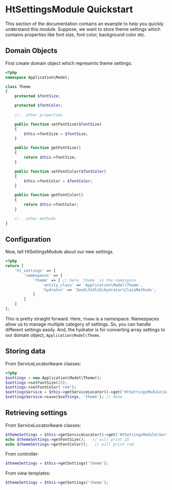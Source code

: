 HtSettingsModule Quickstart
==============================
This section of the documentation contains an example to help you quickly understand this module. Suppose, we want to store theme settings which contains properties like font size, font color, background color etc.

## Domain Objects
    
First create domain object which represents theme settings:

```php
<?php
namespace Application\Model;

class Theme
{
    protected $fontSize;

    protected $fontColor;
  
    //.. other properties

    public function setFontSize($fontSize)
    {
        $this->fontSize = $fontSize;
    }

    public function getFontSize()
    {
        return $this->fontSize;
    }

    public function setFontColor($fontColor)
    {
        $this->fontColor = $fontColor;
    }

    public function getFontColor()
    {
        return $this->fontColor;
    }

    //.. other methods
}

```

## Configuration

Now, tell HtSettingsModule about our new settings.
```php
<?php
return [
    'ht_settings' => [
        'namespaces' => [
            'theme' => [ // here `theme` is the namespace
                'entity_class' => 'Application\Model\Theme',
                'hydrator' => 'Zend\Stdlib\Hydrator\ClassMethods',
            ]
        ]
    ]
];
```
This is pretty straight forward. Here, `theme` is a namespace. Namespaces allow us to manage multiple category of settings. So, you can handle different settings easily. And, the hydrator is for converting array settings to our domain object, `Application\Model\Theme`.


## Storing data
From ServiceLocatorAware classes:

```php
<?php
$settings = new Application\Model\Theme();
$settings->setFontSize(25);
$settings->setFontColor('red');
$settingsService = $this->getServiceLocator()->get('HtSettingsModule\Service\SettingsService');
$settingsService->save($settings, 'theme'); // done
```

## Retrieving settings
From ServiceLocatorAware classes:
```php
$themeSettings = $this->getServiceLocator()->get('HtSettingsModule\Service\SettingsProvider')->getSettings('theme');
echo $themeSettings->getFontSize();   // will print 25
echo $themeSettings->getFontColor();   // will print red
```
From controller:
```php
$themeSettings = $this->getSettings('theme');
```
From view templates:
```php
$themeSettings = $this->getSettings('theme');
```

